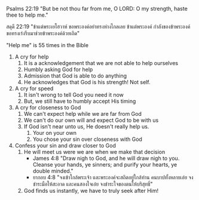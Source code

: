 Psalms 22:19 "But be not thou far from me, O LORD: O my strength, haste thee to help me."

สดุดี 22:19 "ข้าแต่พระเยโฮวาห์ ขอพระองค์อย่าทรงห่างไกลเลย ข้าแต่พระองค์ กำลังของข้าพระองค์ ขอทรงเร่งรีบมาช่วยข้าพระองค์ด้วยเถิด"

"Help me" is 55 times in the Bible

1. A cry for help
   1. It is a acknowledgement that we are not able to help ourselves
   2. Humbly asking God for help
   3. Admission that God is able to do anything
   4. He acknowledges that God is his strength! Not self.
2. A cry for speed
   1. It isn't wrong to tell God you need it now
   2. But, we still have to humbly accept His timing
3. A cry for closeness to God
   1. We can't expect help while we are far from God
   2. We can't do our own will and expect God to be with us
   3. If God isn't near unto us, He doesn't really help us.
      1. Your on your own
      2. You chose your sin over closeness with God
4. Confess your sin and draw closer to God
	1. He will meet us were we are when we make that decision
		- James 4:8 "Draw nigh to God, and he will draw nigh to you. Cleanse your hands, ye sinners; and purify your hearts, ye double minded."
		- ยากอบ 4:8 "จงเข้าใกล้พระเจ้า และพระองค์จะสถิตอยู่ใกล้ท่าน คนบาปทั้งหลายเอ๋ย จงชำระมือให้สะอาด และคนสองใจเอ๋ย จงชำระใจของตนให้บริสุทธิ์"
	2. God finds us instantly, we have to truly seek after Him!
